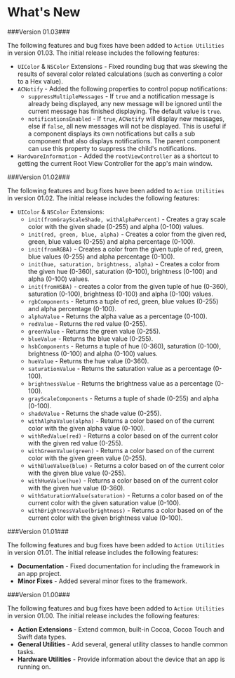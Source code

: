 # What's New

###Version 01.03###

The following features and bug fixes have been added to `Action Utilities` in version 01.03. The initial release includes the following features:

* `UIColor` & `NSColor` Extensions - Fixed rounding bug that was skewing the results of several color related calculations (such as converting a color to a Hex value).
* `ACNotify` - Added the following properties to control popup notifications:
	*  `suppressMultipleMessages` - If `true` and a notification message is already being displayed, any new message will be ignored until the current message has finished displaying. The default value is `true`.
	*  `notificationsEnabled` - If `true`, `ACNotify` will display new messages, else if `false`, all new messages will not be displayed. This is useful if a component displays its own notifications but calls a sub component that also displays notifications. The parent component can use this property to suppress the child's notifications.
* `HardwareInformation` - Added the `rootViewController` as a shortcut to getting the current Root View Controller for the app's main window.

###Version 01.02###

The following features and bug fixes have been added to `Action Utilities` in version 01.02. The initial release includes the following features:

* `UIColor` & `NSColor` Extensions:
	* `init(fromGrayScaleShade, withAlphaPercent)` - Creates a gray scale color with the given shade (0-255) and alpha (0-100) values.
	* `init(red, green, blue, alpha)` - Creates a color from the given red, green, blue values (0-255) and alpha percentage (0-100).
	* `init(fromRGBA)` - Creates a color from the given tuple of red, green, blue values (0-255) and alpha percentage (0-100).
	* `init(hue, saturation, brightness, alpha)` - Creates a color from the given hue (0-360), saturation (0-100), brightness (0-100) and alpha (0-100) values.
	* `init(fromHSBA)` - creates a color from the given tuple of hue (0-360), saturation (0-100), brightness (0-100) and alpha (0-100) values.
	* `rgbComponents` - Returns a tuple of red, green, blue values (0-255) and alpha percentage (0-100).
	* `alphaValue` - Returns the alpha value as a percentage (0-100).
	* `redValue` - Returns the red value (0-255).
	* `greenValue` - Returns the green value (0-255).
	* `blueValue` - Returns the blue value (0-255).
	* `hsbComponents` - Returns a tuple of hue (0-360), saturation (0-100), brightness (0-100) and alpha (0-100) values.
	* `hueValue` - Returns the hue value (0-360).
	* `saturationValue` - Returns the saturation value as a percentage (0-100).
	* `brightnessValue` - Returns the brightness value as a percentage (0-100).
	* `grayScaleComponents` - Returns a tuple of shade (0-255) and alpha (0-100).
	* `shadeValue` - Returns the shade value (0-255).
	* `withAlphaValue(alpha)` - Returns a color based on of the current color with the given alpha value (0-100).
	* `withRedValue(red)` - Returns a color based on of the current color with the given red value (0-255).
	* `withGreenValue(green)` - Returns a color based on of the current color with the given green value (0-255).
	* `withBlueValue(blue)` - Returns a color based on of the current color with the given blue value (0-255).
	* `withHueValue(hue)` - Returns a color based on of the current color with the given hue value (0-360).
	* `withSaturationValue(saturation)` - Returns a color based on of the current color with the given saturation value (0-100).
	* `withBrightnessValue(brightness)` - Returns a color based on of the current color with the given brightness value (0-100).

###Version 01.01###

The following features and bug fixes have been added to `Action Utilities` in version 01.01. The initial release includes the following features:

* **Documentation** - Fixed documentation for including the framework in an app project.
* **Minor Fixes** - Added several minor fixes to the framework.

###Version 01.00###

The following features and bug fixes have been added to `Action Utilities` in version 01.00. The initial release includes the following features:

* **Action Extensions** - Extend common, built-in Cocoa, Cocoa Touch and Swift data types.
* **General Utilities** - Add several, general utility classes to handle common tasks.
* **Hardware Utilities** - Provide information about the device that an app is running on.
